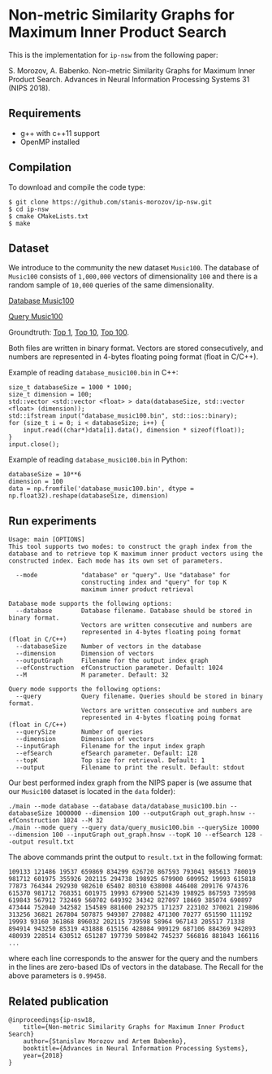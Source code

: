 # Non-metric Similarity Graphs for Maximum Inner Product Search

This is the implementation for ```ip-nsw``` from the following paper:

S. Morozov, A. Babenko. Non-metric Similarity Graphs for Maximum Inner Product Search. Advances in Neural Information Processing Systems 31 (NIPS 2018).

## Requirements
  - g++ with c++11 support
  - OpenMP installed

## Compilation
To download and compile the code type:
```
$ git clone https://github.com/stanis-morozov/ip-nsw.git
$ cd ip-nsw
$ cmake CMakeLists.txt
$ make
```
## Dataset
We introduce to the community the new dataset ```Music100```. The database of ```Music100``` consists of ```1,000,000``` vectors of dimensionality ```100``` and there is a random sample of ```10,000``` queries of the same dimensionality.

[Database Music100](https://yadi.sk/d/F85at7Df685hGA)

[Query Music100](https://yadi.sk/d/pdrfKf1dFkNAQA)

Groundtruth: [Top 1](https://yadi.sk/i/KdBvmIloinBaAg), [Top 10](https://yadi.sk/i/u0KaNC4KxW6g-g), [Top 100](https://yadi.sk/i/RJ_QGT9a1Ih5lw).

Both files are written in binary format. Vectors are stored consecutively, and numbers are represented in 4-bytes floating poing format (float in C/C++).

Example of reading ```database_music100.bin``` in C++:
```
size_t databaseSize = 1000 * 1000;
size_t dimension = 100;
std::vector <std::vector <float> > data(databaseSize, std::vector <float> (dimension));
std::ifstream input("database_music100.bin", std::ios::binary);
for (size_t i = 0; i < databaseSize; i++) {
    input.read((char*)data[i].data(), dimension * sizeof(float));
}
input.close();
```
Example of reading ```database_music100.bin``` in Python:
```
databaseSize = 10**6
dimension = 100
data = np.fromfile('database_music100.bin', dtype = np.float32).reshape(databaseSize, dimension)
```

## Run experiments
```
Usage: main [OPTIONS]
This tool supports two modes: to construct the graph index from the database and to retrieve top K maximum inner product vectors using the constructed index. Each mode has its own set of parameters.

  --mode            "database" or "query". Use "database" for
                    constructing index and "query" for top K
                    maximum inner product retrieval

Database mode supports the following options:
  --database        Database filename. Database should be stored in binary format.
                    Vectors are written consecutive and numbers are
                    represented in 4-bytes floating poing format (float in C/C++)
  --databaseSize    Number of vectors in the database
  --dimension       Dimension of vectors
  --outputGraph     Filename for the output index graph
  --efConstruction  efConstruction parameter. Default: 1024
  --M               M parameter. Default: 32

Query mode supports the following options:
  --query           Query filename. Queries should be stored in binary format.
                    Vectors are written consecutive and numbers are
                    represented in 4-bytes floating poing format (float in C/C++)
  --querySize       Number of queries
  --dimension       Dimension of vectors
  --inputGraph      Filename for the input index graph
  --efSearch        efSearch parameter. Default: 128
  --topK            Top size for retrieval. Default: 1
  --output          Filename to print the result. Default: stdout
```
Our best performed index graph from the NIPS paper is (we assume that our ```Music100``` dataset is located in the ```data``` folder):
```
./main --mode database --database data/database_music100.bin --databaseSize 1000000 --dimension 100 --outputGraph out_graph.hnsw --efConstruction 1024 --M 32
./main --mode query --query data/query_music100.bin --querySize 10000 --dimension 100 --inputGraph out_graph.hnsw --topK 10 --efSearch 128 --output result.txt
```
The above commands print the output to ```result.txt``` in the following format:
```
109133 121486 19537 659869 834299 626720 867593 793041 985613 780019 
981712 601975 355926 202115 294738 198925 679900 609952 19993 615818 
77873 764344 292930 982610 65402 80310 638008 446408 209176 974376 
615370 981712 768351 601975 19993 679900 521439 198925 867593 739598 
619843 567912 732469 560702 649392 34342 827097 18669 385074 690897 
473444 752040 342582 154589 881600 292375 171237 223102 370021 219806 
313256 36821 267804 507875 949307 270882 471300 70277 651590 111192 
19993 93160 361868 896032 202115 739598 58964 967143 205517 71338 
894914 943250 85319 431888 615156 428084 909129 687106 884369 942893 
480939 228514 630512 651287 197739 509842 745237 566816 881843 166116
...
```
where each line corresponds to the answer for the query and the numbers in the lines are zero-based IDs of vectors in the database.
The Recall for the above parameters is ```0.99458```.

## Related publication
```
@inproceedings{ip-nsw18,
    title={Non-metric Similarity Graphs for Maximum Inner Product Search}
    author={Stanislav Morozov and Artem Babenko},
    booktitle={Advances in Neural Information Processing Systems},
    year={2018}
}
```
